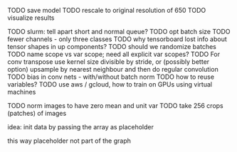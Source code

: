 TODO save model
TODO rescale to original resolution of 650
TODO visualize results


TODO slurm: tell apart short and normal queue?
TODO opt batch size
TODO fewer channels - only three classes
TODO why tensorboard lost info about tensor shapes in up components?
TODO should we randomize batches
TODO name scope vs var scope; need all explicit var scopes?
TODO For conv transpose use kernel size divisible by stride, or (possibly better option) upsample by nearest neighbour and then do regular convolution
TODO bias in conv nets - with/without batch norm
TODO how to reuse variables?
TODO use aws / gcloud, how to train on GPUs using virtual machines

TODO norm images to have zero mean and unit var
TODO take 256 crops (patches) of images

idea: init data by passing the array as placeholder

this way placeholder not part of the graph